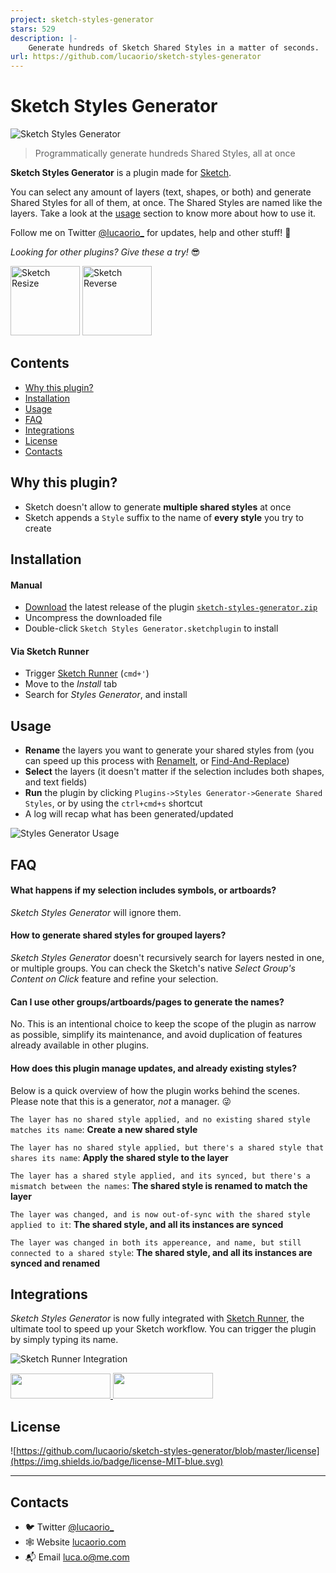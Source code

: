 ```yaml
---
project: sketch-styles-generator
stars: 529
description: |-
    Generate hundreds of Sketch Shared Styles in a matter of seconds.
url: https://github.com/lucaorio/sketch-styles-generator
---
```


# Sketch Styles Generator

![Sketch Styles Generator](images/img-header.jpg)

> Programmatically generate hundreds Shared Styles, all at once

**Sketch Styles Generator** is a plugin made for [Sketch](http://sketchapp.com).

You can select any amount of layers (text, shapes, or both) and generate Shared Styles for all of them, at once. The Shared Styles are named like the layers. Take a look at the [usage](#usage) section to know more about how to use it.

Follow me on Twitter [@lucaorio\_](https://twitter.com/lucaorio_) for updates, help and other stuff! 🎉

_Looking for other plugins? Give these a try!_ 😎

[<img alt="Sketch Resize" src="images/img-sketch-resize.jpg" height="111px"/>](https://github.com/lucaorio/sketch-resize)
[<img alt="Sketch Reverse" src="images/img-sketch-reverse.jpg" height="111px"/>](https://github.com/lucaorio/sketch-reverse)

## Contents

- [Why this plugin?](#why-this-plugin)
- [Installation](#installation)
- [Usage](#usage)
- [FAQ](#faq)
- [Integrations](#integrations)
- [License](#license)
- [Contacts](#contacts)

## Why this plugin?

- Sketch doesn't allow to generate **multiple shared styles** at once
- Sketch appends a `Style` suffix to the name of **every style** you try to create

## Installation

#### Manual

- [Download](https://github.com/lucaorio/sketch-styles-generator/releases/latest) the latest release of the plugin [`sketch-styles-generator.zip`](https://github.com/lucaorio/sketch-styles-generator/releases/latest)
- Uncompress the downloaded file
- Double-click `Sketch Styles Generator.sketchplugin` to install

#### Via Sketch Runner

- Trigger [Sketch Runner](http://bit.ly/SketchRunnerWebsite) (`cmd+'`)
- Move to the _Install_ tab
- Search for _Styles Generator_, and install

## Usage

- **Rename** the layers you want to generate your shared styles from (you can speed up this process with [RenameIt](https://github.com/rodi01/RenameIt), or [Find-And-Replace](https://github.com/mscodemonkey/Sketch-Find-And-Replace))
- **Select** the layers (it doesn't matter if the selection includes both shapes, and text fields)
- **Run** the plugin by clicking `Plugins->Styles Generator->Generate Shared Styles`, or by using the `ctrl+cmd+s` shortcut
- A log will recap what has been generated/updated

![Styles Generator Usage](images/img-usage.gif)

## FAQ

#### What happens if my selection includes symbols, or artboards?

_Sketch Styles Generator_ will ignore them.

#### How to generate shared styles for grouped layers?

_Sketch Styles Generator_ doesn't recursively search for layers nested in one, or multiple groups. You can check the Sketch's native _Select Group's Content on Click_ feature and refine your selection.

#### Can I use other groups/artboards/pages to generate the names?

No. This is an intentional choice to keep the scope of the plugin as narrow as possible, simplify its maintenance, and avoid duplication of features already available in other plugins.

#### How does this plugin manage updates, and already existing styles?

Below is a quick overview of how the plugin works behind the scenes. Please note that this is a generator, _not_ a manager. 😜

`The layer has no shared style applied, and no existing shared style matches its name`: **Create a new shared style**

`The layer has no shared style applied, but there's a shared style that shares its name`: **Apply the shared style to the layer**

`The layer has a shared style applied, and its synced, but there's a mismatch between the names`: **The shared style is renamed to match the layer**

`The layer was changed, and is now out-of-sync with the shared style applied to it`: **The shared style, and all its instances are synced**

`The layer was changed in both its appereance, and name, but still connected to a shared style`: **The shared style, and all its instances are synced and renamed**

## Integrations

_Sketch Styles Generator_ is now fully integrated with [Sketch Runner](http://bit.ly/SketchRunnerWebsite), the ultimate tool to speed up your Sketch workflow. You can trigger the plugin by simply typing its name.

![Sketch Runner Integration](images/img-sketch-runner.jpg)

<a href="http://bit.ly/SketchRunnerWebsite">
  <img width="160" height="40" src="http://sketchrunner.com/img/badge_blue.png">
</a>

<a href="https://sketchpacks.com/lucaorio/sketch-styles-generator/install">
  <img width="160" height="41" src="http://sketchpacks-com.s3.amazonaws.com/assets/badges/sketchpacks-badge-install.png" >
</a>

## License

![https://github.com/lucaorio/sketch-styles-generator/blob/master/license](https://img.shields.io/badge/license-MIT-blue.svg)

---

## Contacts

- 🐦 Twitter [@lucaorio\_](http://twitter.com/@lucaorio_)
- 🕸 Website [lucaorio.com](http://lucaorio.com)
- 📬 Email [luca.o@me.com](mailto:luca.o@me.com)

